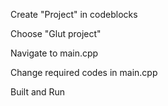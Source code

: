 Create "Project" in codeblocks

Choose "Glut project"

Navigate to main.cpp

Change required codes in main.cpp

Built and Run
